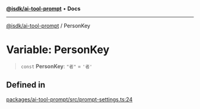 [**@isdk/ai-tool-prompt**](../README.md) • **Docs**

***

[@isdk/ai-tool-prompt](../globals.md) / PersonKey

# Variable: PersonKey

> `const` **PersonKey**: `"者"` = `'者'`

## Defined in

[packages/ai-tool-prompt/src/prompt-settings.ts:24](https://github.com/isdk/ai-tool-prompt.js/blob/0136bd578ac5c79f75e3197311fc0252c414fe6f/src/prompt-settings.ts#L24)
